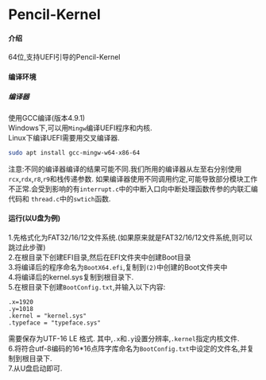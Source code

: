 # Pencil-Kernel
#### 介绍
64位,支持UEFI引导的Pencil-Kernel
#### 编译环境
##### 编译器
使用GCC编译(版本4.9.1)<br />
Windows下,可以用`Mingw`编译UEFI程序和内核.<br />
Linux下编译UEFI需要用交叉编译器.<br />
```bash
sudo apt install gcc-mingw-w64-x86-64
```
注意:不同的编译器编译的结果可能不同.我们所用的编译器从左至右分别使用`rcx`,`rdx`,`r8`,`r9`和栈传递参数.
如果编译器使用不同调用约定,可能导致部分模块工作不正常.会受到影响的有`interrupt.c`中的中断入口向中断处理函数传参的内联汇编代码和
`thread.c`中的`swtich`函数.
#### 运行(以U盘为例)
1.先格式化为FAT32/16/12文件系统.(如果原来就是FAT32/16/12文件系统,则可以跳过此步骤)<br />
2.在根目录下创建EFI目录,然后在EFI文件夹中创建Boot目录<br />
3.将编译后的程序命名为`BootX64.efi`,复制到`(2)`中创建的Boot文件夹中<br />
4.将编译后的kernel.sys复制到根目录下.<br />
5.在根目录下创建`BootConfig.txt`,并输入以下内容:
```
.x=1920
.y=1018
.kernel = "kernel.sys"
.typeface = "typeface.sys"
```
需要保存为UTF-16 LE 格式.
其中,`.x`和`.y`设置分辨率,`.kernel`指定内核文件.<br />
6.将符合utf-8编码的16*16点阵字库命名为`BootConfig.txt`中设定的文件名,并复制到根目录下.<br />
7.从U盘启动即可.<br />